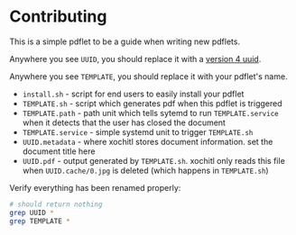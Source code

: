 # Contributing

This is a simple pdflet to be a guide when writing new pdflets.

Anywhere you see `UUID`, you should replace it with a [version 4 uuid](https://www.uuidgenerator.net/version4).

Anywhere you see `TEMPLATE`, you should replace it with your pdflet's name.

- `install.sh` - script for end users to easily install your pdflet
- `TEMPLATE.sh` - script which generates pdf when this pdflet is triggered
- `TEMPLATE.path` - path unit which tells sytemd to run `TEMPLATE.service` when it detects that the user has closed the document
- `TEMPLATE.service` - simple systemd unit to trigger `TEMPLATE.sh`
- `UUID.metadata` - where xochitl stores document information.  set the document title here
- `UUID.pdf` - output generated by `TEMPLATE.sh`. xochitl only reads this file when `UUID.cache/0.jpg` is deleted (which happens in `TEMPLATE.sh`)

Verify everything has been renamed properly:
``` bash
# should return nothing
grep UUID *
grep TEMPLATE *
```
